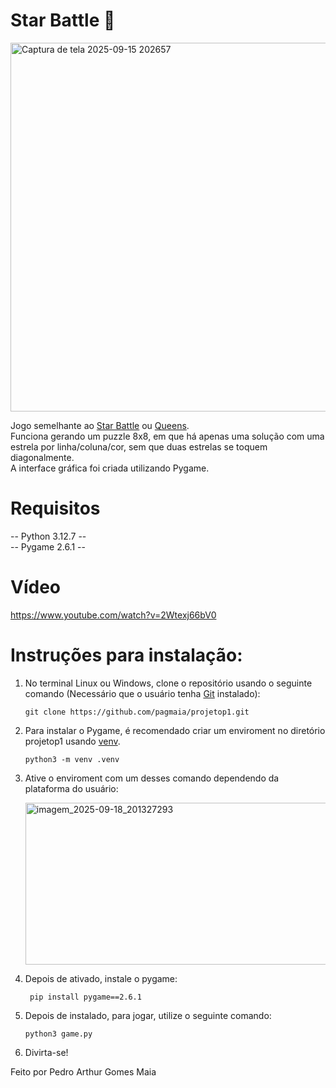 
# Star Battle 🌟
<img width="795" height="590" alt="Captura de tela 2025-09-15 202657" src="https://github.com/user-attachments/assets/8ab8a3c3-de2f-40ff-af53-f10cd619c1e1" /> 

Jogo semelhante ao [Star Battle](https://starbattle.puzzlebaron.com/play.php) ou [Queens](https://www.linkedin.com/games/queens).  
Funciona gerando um puzzle 8x8, em que há apenas uma solução com uma estrela por linha/coluna/cor, sem que duas estrelas se toquem diagonalmente.  
A interface gráfica foi criada utilizando Pygame.  
# Requisitos 
-- Python 3.12.7 --  
-- Pygame 2.6.1 -- 

# Vídeo
https://www.youtube.com/watch?v=2Wtexj66bV0

# Instruções para instalação:
1. No terminal Linux ou Windows, clone o repositório usando o seguinte comando (Necessário que o usuário tenha [Git](https://git-scm.com/downloads) instalado):
   ```
   git clone https://github.com/pagmaia/projetop1.git
   ```
2. Para instalar o Pygame, é recomendado criar um enviroment no diretório projetop1 usando [venv](https://docs.python.org/pt-br/3.13/library/venv.html).
   ```
   python3 -m venv .venv
   ```

3. Ative o enviroment com um desses comando dependendo da plataforma do usuário:
     
   <img width="506" height="259" alt="imagem_2025-09-18_201327293" src="https://github.com/user-attachments/assets/f7da55f8-16fe-4418-8737-52fa07049a30" />

5. Depois de ativado, instale o pygame:
   ```
    pip install pygame==2.6.1
   ```
6. Depois de instalado, para jogar, utilize o seguinte comando:
   ```
   python3 game.py
   ```
7. Divirta-se!

Feito por Pedro Arthur Gomes Maia

